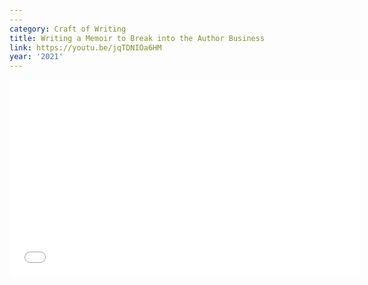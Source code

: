 ```yaml
---
---
category: Craft of Writing
title: Writing a Memoir to Break into the Author Business
link: https://youtu.be/jqTDNIOa6HM
year: '2021'
---
```

<iframe width="560" height="315" src="{{ page.link }}" frameborder="0" allowfullscreen></iframe>
